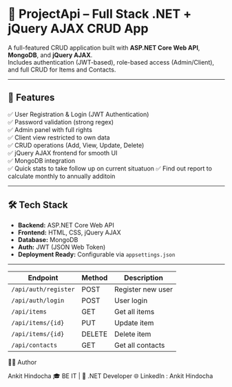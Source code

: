 # 🧩 ProjectApi – Full Stack .NET + jQuery AJAX CRUD App

A full-featured CRUD application built with **ASP.NET Core Web API**, **MongoDB**, and **jQuery AJAX**.  
Includes authentication (JWT-based), role-based access (Admin/Client), and full CRUD for Items and Contacts.

---

## 🚀 Features

✅ User Registration & Login (JWT Authentication)  
✅ Password validation (strong regex)  
✅ Admin panel with full rights  
✅ Client view restricted to own data  
✅ CRUD operations (Add, View, Update, Delete)  
✅ jQuery AJAX frontend for smooth UI  
✅ MongoDB integration  
✅ Quick stats to take follow up on current situatuon 
✅ Find out report to calculate monthly to annually additoin

---

## 🛠️ Tech Stack

- **Backend:** ASP.NET Core Web API  
- **Frontend:** HTML, CSS, jQuery AJAX  
- **Database:** MongoDB  
- **Auth:** JWT (JSON Web Token)  
- **Deployment Ready:** Configurable via `appsettings.json`

---
| Endpoint             | Method | Description       |
| -------------------- | ------ | ----------------- |
| `/api/auth/register` | POST   | Register new user |
| `/api/auth/login`    | POST   | User login        |
| `/api/items`         | GET    | Get all items     |
| `/api/items/{id}`    | PUT    | Update item       |
| `/api/items/{id}`    | DELETE | Delete item       |
| `/api/contacts`      | GET    | Get all contacts  |

👨‍💻 Author

Ankit Hindocha
🎓 BE IT | 💼 .NET Developer
🌐 LinkedIn : Ankit Hindocha
